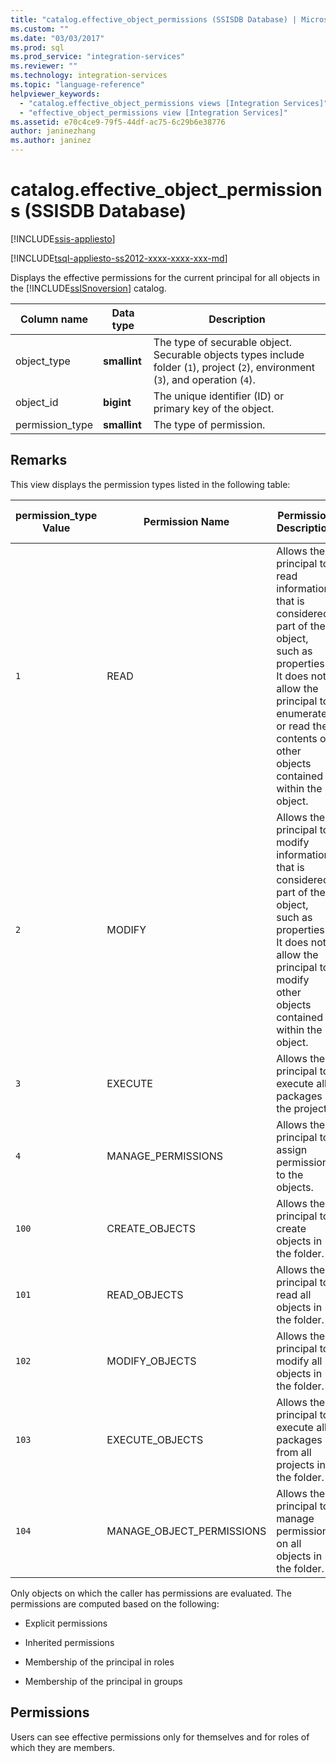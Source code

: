 ```yaml
---
title: "catalog.effective_object_permissions (SSISDB Database) | Microsoft Docs"
ms.custom: ""
ms.date: "03/03/2017"
ms.prod: sql
ms.prod_service: "integration-services"
ms.reviewer: ""
ms.technology: integration-services
ms.topic: "language-reference"
helpviewer_keywords: 
  - "catalog.effective_object_permissions views [Integration Services]"
  - "effective_object_permissions view [Integration Services]"
ms.assetid: e70c4ce9-79f5-44df-ac75-6c29b6e38776
author: janinezhang
ms.author: janinez
---
```

# catalog.effective_object_permissions (SSISDB Database)

[!INCLUDE[ssis-appliesto](../../includes/ssis-appliesto-ssvrpluslinux-asdb-asdw-xxx.md)]


[!INCLUDE[tsql-appliesto-ss2012-xxxx-xxxx-xxx-md](../../includes/tsql-appliesto-ss2012-xxxx-xxxx-xxx-md.md)]

  Displays the effective permissions for the current principal for all objects in the [!INCLUDE[ssISnoversion](../../includes/ssisnoversion-md.md)] catalog.  
  
|Column name|Data type|Description|  
|-----------------|---------------|-----------------|  
|object_type|**smallint**|The type of securable object. Securable objects types include folder (`1`), project (`2`), environment (`3`), and operation (`4`).|  
|object_id|**bigint**|The unique identifier (ID) or primary key of the object.|  
|permission_type|**smallint**|The type of permission.|  
  
## Remarks  
 This view displays the permission types listed in the following table:  
  
|permission_type Value|Permission Name|Permission Description|Applicable Object Types|  
|----------------------------|---------------------|----------------------------|-----------------------------|  
|`1`|READ|Allows the principal to read information that is considered part of the object, such as properties. It does not allow the principal to enumerate or read the contents of other objects contained within the object.|Folder, Project, Environment, Operation|  
|`2`|MODIFY|Allows the principal to modify information that is considered part of the object, such as properties. It does not allow the principal to modify other objects contained within the object.|Folder, Project, Environment, Operation|  
|`3`|EXECUTE|Allows the principal to execute all packages in the project.|Project|  
|`4`|MANAGE_PERMISSIONS|Allows the principal to assign permissions to the objects.|Folder, Project, Environment, Operation|  
|`100`|CREATE_OBJECTS|Allows the principal to create objects in the folder.|Folder|  
|`101`|READ_OBJECTS|Allows the principal to read all objects in the folder.|Folder|  
|`102`|MODIFY_OBJECTS|Allows the principal to modify all objects in the folder.|Folder|  
|`103`|EXECUTE_OBJECTS|Allows the principal to execute all packages from all projects in the folder.|Folder|  
|`104`|MANAGE_OBJECT_PERMISSIONS|Allows the principal to manage permissions on all objects in the folder.|Folder|  
  
 Only objects on which the caller has permissions are evaluated. The permissions are computed based on the following:  
  
-   Explicit permissions  
  
-   Inherited permissions  
  
-   Membership of the principal in roles  
  
-   Membership of the principal in groups  
  
## Permissions  
 Users can see effective permissions only for themselves and for roles of which they are members.  
  
  
